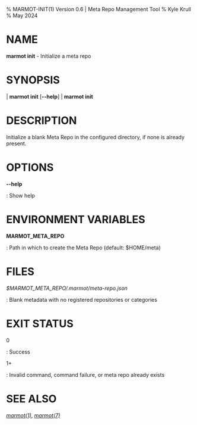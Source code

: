 % MARMOT-INIT(1) Version 0.6 | Meta Repo Management Tool
% Kyle Krull
% May 2024

# NAME

**marmot init** - Initialize a meta repo

# SYNOPSIS

| **marmot init** [**\-\-help**]
| **marmot init**

# DESCRIPTION

Initialize a blank Meta Repo in the configured directory, if none is already present.

# OPTIONS

**-\-help**

: Show help

# ENVIRONMENT VARIABLES

**MARMOT_META_REPO**

: Path in which to create the Meta Repo (default: $HOME/meta)

# FILES

*$MARMOT_META_REPO/.marmot/meta-repo.json*

: Blank metadata with no registered repositories or categories

# EXIT STATUS

0

: Success

1+

: Invalid command, command failure, or meta repo already exists

# SEE ALSO

[*marmot(1)*](./marmot.1.md), [*marmot(7)*](./marmot.7.md)
